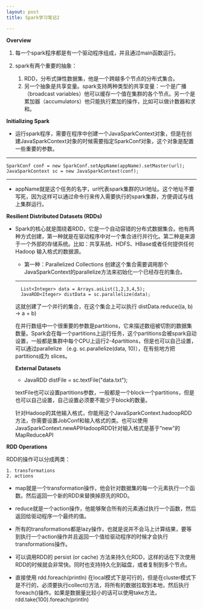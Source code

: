 ```yaml
---
layout: post
title: Spark学习笔记2

---
```


__Overview__

1. 每一个spark程序都是有一个驱动程序组成，并且通过main函数运行。

2. spark有两个重要的抽象：

	1. RDD，分布式弹性数据集，他是一个跨越多个节点的分布式集合。
	2. 另一个抽象是共享变量。spark支持两种类型的共享变量：一个是广播（broadcast variables）他可以缓存一个值在集群的各个节点。另一个是累加器（accumulators）他只能执行累加的操作，比如可以做计数器和求和。

__Initializing Spark__

* 运行spark程序，需要在程序中创建一个JavaSparkContext对象，但是在创建JavaSparkContext对象的时候需要指定SparkConf对象，这个对象是配置一些重要的参数。

---

	SparkConf conf = new SparkConf.setAppName(appName).setMaster(url);
	JavaSparkContext sc = new JavaSparkContext(conf);
---

* appName就是这个任务的名字，url代表spark集群的Url地址。这个地址不要写死，因为这样可以通过命令行来传入需要执行的spark集群，方便调试与线上集群运行。

__Resilient Distributed Datasets (RDDs)__

* Spark的核心就是围绕着RDD，它是一个自动容错的分布式数据集合。他有两种方式创建，第一种就是在驱动程序中对一个集合进行并行化。第二种是来源于一个外部的存储系统。比如：共享系统、HDFS、HBase或者任何提供任何Hadoop 输入格式的数据源。

	* 第一种：Parallelized Collections 创建这个集合需要调用那个JavaSparkContext的parallelize方法来初始化一个已经存在的集合。

	---

		List<Integer> data = Arrays.asList(1,2,3,4,5);
		JavaRDD<Iteger> distData = sc.parallelize(data);

	这就创建了一个并行的集合，在这个集合上可以执行	distData.reduce((a, b) -> a + b)

	在并行数组中一个很重要的参数是partitions，它来描述数组被切割的数据集数量。Spark会在每一个partitions上运行任务，这个partitions会被spark自动设置，一般都是集群中每个CPU上运行2-4partitions，但是也可以自己设置，可以通过parallelize （e.g. sc.parallelize(data, 10)），在有些地方把partitions成为 slices。

	__External Datasets__

	* JavaRDD<String> distFile = sc.textFile("data.txt"); 

	textFile也可以设置partitions参数，一般都是一个block一个partitions，但是也可以自己设置，自己设置必须要不能少于block的数量。

	针对Hadoop的其他输入格式，你能用这个JavaSparkContext.hadoopRDD方法，你需要设置JobConf和输入格式的类。也可以使用JavaSparkContext.newAPIHadoopRDD针对输入格式是基于“new”的MapReduceAPI

__RDD Operations__

RDD的操作可以分成两类：

	1. transformations 
	2. actions


* map就是一个transformation操作，他会针对数据集的每一个元素执行一个函数。然后返回一个新的RDD来替换掉原先的RDD。

* reduce就是一个action操作，他能够聚合所有的元素通过执行一个函数，然后返回给驱动程序一个最终的值。

* 所有的transformations都是lazy操作，也就是说并不会马上计算结果，要等到执行一个action操作并且返回一个值给驱动程序的时候才会执行transformations操作。

* 可以调用RDD的 persist (or cache) 方法来持久化RDD，这样的话在下次使用RDD的时候就会非常快。同时也支持持久化到磁盘，或者复制到多个节点。

* 直接使用 rdd.foreach(println) 在local模式下是可行的，但是在cluster模式下是不行的，必须要执行collect()方法，将所有的数据拉取到本地，然后执行foreach()操作。如果是数据量比较小的话可以使用take方法，rdd.take(100).foreach(println)



